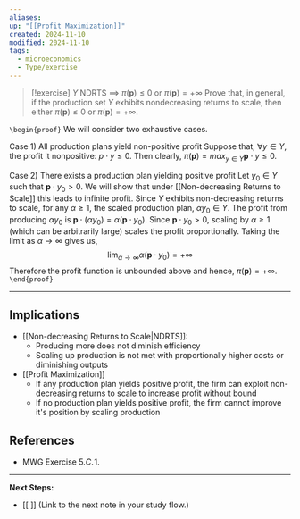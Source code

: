 ```yaml
---
aliases: 
up: "[[Profit Maximization]]"
created: 2024-11-10
modified: 2024-11-10
tags:
  - microeconomics
  - Type/exercise
---
```



>[!exercise] $Y$ NDRTS $\implies$ $\pi(\mathbf{p})\leq 0$ or $\pi(\mathbf{p})=+\infty$
>Prove that, in general, if the production set $Y$ exhibits nondecreasing returns to scale, then either $\pi(\mathbf{p}) \leq 0$ or $\pi(\mathbf{p})=+\infty$. 

`\begin{proof}`
We will consider two exhaustive cases. 

Case 1) All production plans yield non-positive profit
Suppose that, $\forall y \in Y$, the profit it nonpositive: $p\cdot y\leq 0$. Then clearly, $\pi(\mathbf{p}) = max_{y\in Y}\mathbf{p}\cdot y\leq 0$. 

Case 2) There exists a production plan yielding positive profit
Let $y_{0}\in Y$ such that $\mathbf{p}\cdot y_{0}>0$. We will show that under [[Non-decreasing Returns to Scale]] this leads to infinite profit. Since $Y$ exhibits non-decreasing returns to scale, for any $\alpha\geq 1$, the scaled production plan, $\alpha y_{0} \in Y$. The profit from producing $\alpha y_{0}$ is $\mathbf{p}\cdot(\alpha y_{0})=\alpha(\mathbf{p}\cdot y_{0})$. Since $\mathbf{p}\cdot y_{0}>0$, scaling by $\alpha\geq 1$ (which can be arbitrarily large) scales the profit proportionally. 
Taking the limit as $\alpha\to \infty$ gives us, 
$$
\lim_{ \alpha \to \infty } \alpha(\mathbf{p}\cdot y_{0})=+\infty
$$
Therefore the profit function is unbounded above and hence, $\pi(\mathbf{p})=+\infty$. 
`\end{proof}`


---
## Implications 
- [[Non-decreasing Returns to Scale|NDRTS]]: 
	- Producing more does not diminish efficiency
	- Scaling up production is not met with proportionally higher costs or diminishing outputs 
- [[Profit Maximization]]
	- If any production plan yields positive profit, the firm can exploit non-decreasing returns to scale to increase profit without bound 
	- If no production plan yields positive profit, the firm cannot improve it's position by scaling production 


## References
- MWG Exercise 5.$C$.$\hspace{0pt}1$. 


---

**Next Steps:**
- [[ ]] (Link to the next note in your study flow.)

